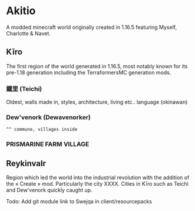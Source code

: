 # Akitio

A modded minecraft world originally created in 1.16.5 featuring Myself, Charlotte & Navet. 

## Kīro

The first region of the world generated in 1.16.5, most notably known for its pre-1.18 generation including the TerraformersMC generation mods.

### 鐵里 (Teichi)
Oldest, walls made in, styles, architecture, living etc.. language (okinawan)

### Dew'venork (Dewavenorker)
	^^ commune, villages inside
### PRISMARINE FARM VILLAGE

## Reykinvalr

Region which led the world into the industrial revolution with the addition of the « Create » mod. Particularly the city XXXX. Cities in Kīro such as Teichi and Dew'venork quickly caught up.


Todo: Add git module link to Swejqa in client/resourcepacks
